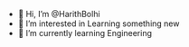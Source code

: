 - 👋 Hi, I’m @HarithBolhi
- 👀 I’m interested in Learning something new
- 🌱 I’m currently learning Engineering
<!---
- 💞️ I’m looking to collaborate on ...
- 📫 How to reach me ...
--->

<!---
HarithBolhi/HarithBolhi is a ✨ special ✨ repository because its `README.md` (this file) appears on your GitHub profile.
You can click the Preview link to take a look at your changes.
--->
